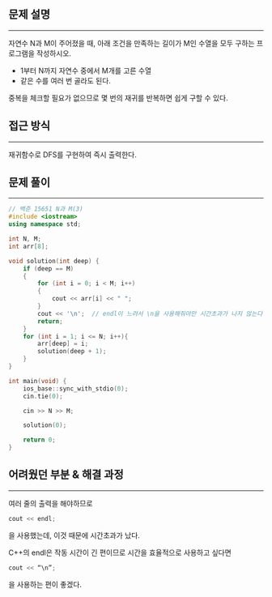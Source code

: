 ﻿## 문제 설명

---

자연수 N과 M이 주어졌을 때, 아래 조건을 만족하는 길이가 M인 수열을 모두 구하는 프로그램을 작성하시오.

- 1부터 N까지 자연수 중에서 M개를 고른 수열
- 같은 수를 여러 번 골라도 된다.

중복을 체크할 필요가 없으므로 몇 번의 재귀를 반복하면 쉽게 구할 수 있다.

## 접근 방식

---

재귀함수로 DFS를 구현하여 즉시 출력한다.

## 문제 풀이

---

```cpp
// 백준 15651 N과 M(3)
#include <iostream>
using namespace std;

int N, M;
int arr[8];

void solution(int deep) {
	if (deep == M)
	{
		for (int i = 0; i < M; i++)
		{
			cout << arr[i] << " ";
		}
		cout << '\n';  // endl이 느려서 \n을 사용해줘야만 시간초과가 나지 않는다. (제일 고민했던 부분)
		return;
	}
	for (int i = 1; i <= N; i++){
		arr[deep] = i;
		solution(deep + 1);
	}
}

int main(void) {
	ios_base::sync_with_stdio(0);
	cin.tie(0);

	cin >> N >> M;

	solution(0);

	return 0;
}
```

## 어려웠던 부분 & 해결 과정

---

여러 줄의 출력을 해야하므로

```cpp
cout << endl;
```

을 사용했는데, 이것 때문에 시간초과가 났다. 

C++의 endl은 작동 시간이 긴 편이므로 시간을 효율적으로 사용하고 싶다면

```cpp
cout << “\n”;
```

을 사용하는 편이 좋겠다.